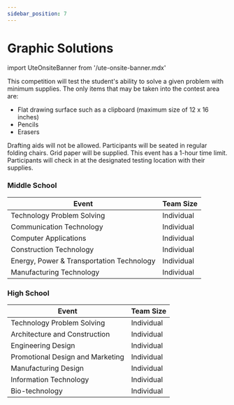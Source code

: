 ```yaml
---
sidebar_position: 7
---
```


# Graphic Solutions

import UteOnsiteBanner from '/ute-onsite-banner.mdx'

<UteOnsiteBanner />

This competition will test the student's ability to solve a given problem with minimum supplies. The only items that may be taken into the contest area are:

- Flat drawing surface such as a clipboard (maximum size of 12 x 16 inches)
- Pencils
- Erasers

Drafting aids will not be allowed. Participants will be seated in regular folding chairs. Grid paper will be supplied. This event has a 1-hour time limit. Participants will check in at the designated testing location with their supplies.

### Middle School

| Event                                     | Team Size  |
| ----------------------------------------- | ---------- |
| Technology Problem Solving                | Individual |
| Communication Technology                  | Individual |
| Computer Applications                     | Individual |
| Construction Technology                   | Individual |
| Energy, Power & Transportation Technology | Individual |
| Manufacturing Technology                  | Individual |

### High School

| Event                            | Team Size  |
| -------------------------------- | ---------- |
| Technology Problem Solving       | Individual |
| Architecture and Construction    | Individual |
| Engineering Design               | Individual |
| Promotional Design and Marketing | Individual |
| Manufacturing Design             | Individual |
| Information Technology           | Individual |
| Bio-technology                   | Individual |
